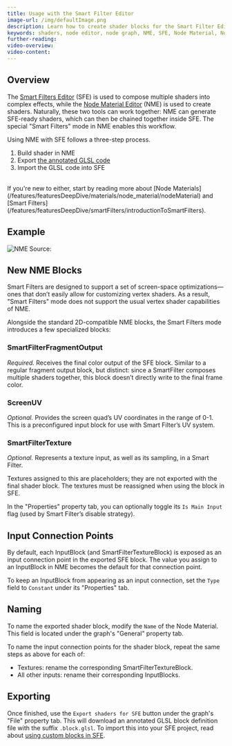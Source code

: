 ```yaml
---
title: Usage with the Smart Filter Editor
image-url: /img/defaultImage.png
description: Learn how to create shader blocks for the Smart Filter Editor using Node Material Editor
keywords: shaders, node editor, node graph, NME, SFE, Node Material, Node Material Editor, Smart Filter, Smart Filter Editor
further-reading:
video-overview:
video-content:
---
```


## Overview

The [Smart Filters Editor](/toolsAndResources/sfe) (SFE) is used to compose multiple shaders into complex effects, while the [Node Material Editor](/toolsAndResources/nme) (NME) is used to create shaders. Naturally, these two tools can work together: NME can generate SFE-ready shaders, which can then be chained together inside SFE. The special "Smart Filters" mode in NME enables this workflow.

Using NME with SFE follows a three-step process.

1. Build shader in NME
2. Export [the annotated GLSL code](/features/featuresDeepDive/smartFilters/creatingNewBlocks#using-annotated-glsl-code)
3. Import the GLSL code into SFE

<br/>
If you're new to either, start by reading more about [Node Materials](/features/featuresDeepDive/materials/node_material/nodeMaterial) and [Smart Filters](/features/featuresDeepDive/smartFilters/introductionToSmartFilters).

## Example

![NME](/img/how_to/Materials/nmeToSfe.png)
Source: <NME id="#QYN8UY#5" title="Halftone Shader" description="An example demonstrating how to create a Smart Filter-ready shader." />

## New NME Blocks

<Alert severity="info" title="Only Fragment Shader Support">Smart Filters are designed to support a set of screen-space optimizations— ones that don’t easily allow for customizing vertex shaders. As a result, "Smart Filters" mode does not support the usual vertex shader capabilities of NME.</Alert>

Alongside the standard 2D-compatible NME blocks, the Smart Filters mode introduces a few specialized blocks:

### SmartFilterFragmentOutput

_Required._ Receives the final color output of the SFE block. Similar to a regular fragment output block, but distinct: since a SmartFilter composes multiple shaders together, this block doesn’t directly write to the final frame color.

### ScreenUV

_Optional._ Provides the screen quad’s UV coordinates in the range of 0-1. This is a preconfigured input block for use with Smart Filter’s UV system.

### SmartFilterTexture

_Optional._ Represents a texture input, as well as its sampling, in a Smart Filter.

Textures assigned to this are placeholders; they are not exported with the final shader block. The textures must be reassigned when using the block in SFE.

In the "Properties" property tab, you can optionally toggle its `Is Main Input` flag (used by Smart Filter’s disable strategy).

## Input Connection Points

By default, each InputBlock (and SmartFilterTextureBlock) is exposed as an input connection point in the exported SFE block. The value you assign to an InputBlock in NME becomes the default for that connection point.

<Alert severity="info" title="Constants">To keep an InputBlock from appearing as an input connection, set the `Type` field to `Constant` under its "Properties" tab.</Alert>

## Naming

To name the exported shader block, modify the `Name` of the Node Material. This field is located under the graph's "General" property tab.

To name the input connection points for the shader block, repeat the same steps as above for each of:

- Textures: rename the corresponding SmartFilterTextureBlock.
- All other inputs: rename their corresponding InputBlocks.

## Exporting

Once finished, use the `Export shaders for SFE` button under the graph's "File" property tab. This will download an annotated GLSL block definition file with the suffix `.block.glsl`. To import this into your SFE project, read about [using custom blocks in SFE](/toolsAndResources/sfe#custom-blocks).
